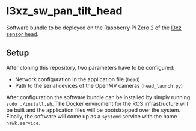 # l3xz_sw_pan_tilt_head
Software bundle to be deployed on the Raspberry Pi Zero 2 of the [l3xz sensor head](https://github.com/107-systems/l3xz-hw-pan-tilt-head).

## Setup

After cloning this repository, two parameters have to be configured:

* Network configuration in the application file (```head```)
* Path to the serial devices of the OpenMV cameras (```head_launch.py```)

After configuration the software bundle can be installed by simply running ```sudo ./install.sh```.
The Docker enviroment for the ROS infrastructure will be built and the application files will be bootstrapped over the system. Finally, the software will come up as a ```systemd``` service with the name ```hawk.service```.
